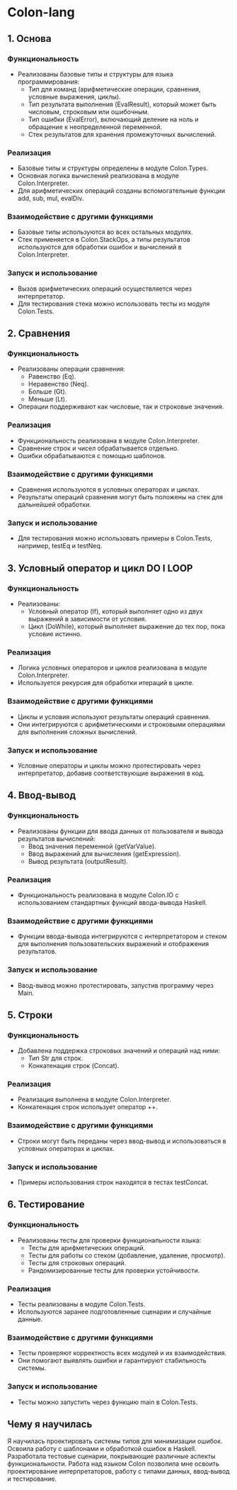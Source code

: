 # Colon-lang

## 1. Основа

### Функциональность
- Реализованы базовые типы и структуры для языка программирования:
    - Тип для команд (арифметические операции, сравнения, условные выражения, циклы).
    - Тип результата выполнения (EvalResult), который может быть числовым, строковым или ошибочным.
    - Тип ошибки (EvalError), включающий деление на ноль и обращение к неопределенной переменной.
    - Стек результатов для хранения промежуточных вычислений.

### Реализация
- Базовые типы и структуры определены в модуле Colon.Types.
- Основная логика вычислений реализована в модуле Colon.Interpreter.
- Для арифметических операций созданы вспомогательные функции add, sub, mul, evalDiv.

### Взаимодействие с другими функциями
- Базовые типы используются во всех остальных модулях.
- Стек применяется в Colon.StackOps, а типы результатов используются для обработки ошибок и вычислений в Colon.Interpreter.

### Запуск и использование
- Вызов арифметических операций осуществляется через интерпретатор.
- Для тестирования стека можно использовать тесты из модуля Colon.Tests.


## 2. Сравнения

### Функциональность
- Реализованы операции сравнения:
    - Равенство (Eq).
    - Неравенство (Neq).
    - Больше (Gt).
    - Меньше (Lt).
- Операции поддерживают как числовые, так и строковые значения.

### Реализация
- Функциональность реализована в модуле Colon.Interpreter.
- Сравнение строк и чисел обрабатывается отдельно.
- Ошибки обрабатываются с помощью шаблонов.

### Взаимодействие с другими функциями
- Сравнения используются в условных операторах и циклах.
- Результаты операций сравнения могут быть положены на стек для дальнейшей обработки.

### Запуск и использование
- Для тестирования можно использовать примеры в Colon.Tests, например, testEq и testNeq.


## 3. Условный оператор и цикл DO I LOOP

### Функциональность
- Реализованы:
    - Условный оператор (If), который выполняет одно из двух выражений в зависимости от условия.
    - Цикл (DoWhile), который выполняет выражение до тех пор, пока условие истинно.

### Реализация
- Логика условных операторов и циклов реализована в модуле Colon.Interpreter.
- Используется рекурсия для обработки итераций в цикле.

### Взаимодействие с другими функциями
- Циклы и условия используют результаты операций сравнения.
- Они интегрируются с арифметическими и строковыми операциями для выполнения сложных вычислений.

### Запуск и использование
- Условные операторы и циклы можно протестировать через интерпретатор, добавив соответствующие выражения в код.


## 4. Ввод-вывод

### Функциональность
- Реализованы функции для ввода данных от пользователя и вывода результатов вычислений:
    - Ввод значения переменной (getVarValue).
    - Ввод выражений для вычисления (getExpression).
    - Вывод результата (outputResult).

### Реализация
- Функциональность реализована в модуле Colon.IO с использованием стандартных функций ввода-вывода Haskell.

### Взаимодействие с другими функциями
- Функции ввода-вывода интегрируются с интерпретатором и стеком для выполнения пользовательских выражений и отображения результатов.

### Запуск и использование
- Ввод-вывод можно протестировать, запустив программу через Main.


## 5. Строки

### Функциональность
- Добавлена поддержка строковых значений и операций над ними:
    - Тип Str для строк.
    - Конкатенация строк (Concat).

### Реализация
- Реализация выполнена в модуле Colon.Interpreter.
- Конкатенация строк использует оператор ++.

### Взаимодействие с другими функциями
- Строки могут быть переданы через ввод-вывод и использоваться в условных операторах и циклах.

### Запуск и использование
- Примеры использования строк находятся в тестах testConcat.

## 6. Тестирование

### Функциональность
- Реализованы тесты для проверки функциональности языка:
    - Тесты для арифметических операций.
    - Тесты для работы со стеком (добавление, удаление, просмотр).
    - Тесты для строковых операций.
    - Рандомизированные тесты для проверки устойчивости.

### Реализация
- Тесты реализованы в модуле Colon.Tests.
- Используются заранее подготовленные сценарии и случайные данные.

### Взаимодействие с другими функциями
- Тесты проверяют корректность всех модулей и их взаимодействия.
- Они помогают выявлять ошибки и гарантируют стабильность системы.

### Запуск и использование
- Тесты можно запустить через функцию main в Colon.Tests.


## Чему я научилась
Я научилась проектировать системы типов для минимизации ошибок. Освоила работу с шаблонами и обработкой ошибок в Haskell. Разработала тестовые сценарии, покрывающие различные аспекты функциональности. Работа над языком Colon позволила мне освоить проектирование интерпретаторов, работу с типами данных, ввод-вывод и тестирование.

